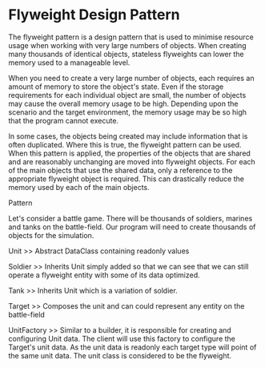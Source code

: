 # Flyweight Design Pattern

The flyweight pattern is a design pattern that is used to minimise 
resource usage when working with very large numbers of objects. When creating many thousands of identical objects, 
stateless flyweights can lower the memory used to a manageable level.

When you need to create a very large number of objects, each requires an amount of memory to store the object's state. 
Even if the storage requirements for each individual object are small, the number of objects may cause the overall memory 
usage to be high. Depending upon the scenario and the target environment, the memory usage may be so high that the program 
cannot execute.

In some cases, the objects being created may include information that is often duplicated. Where this is true, 
the flyweight pattern can be used. When this pattern is applied, the properties of the objects that are shared and are 
reasonably unchanging are moved into flyweight objects. For each of the main objects that use the shared data, 
only a reference to the appropriate flyweight object is required. 
This can drastically reduce the memory used by each of the main objects.

Pattern 

Let's consider a battle game. There will be thousands of soldiers, marines and tanks on the battle-field. 
Our program will need to create thousands of objects for the simulation.

Unit >> Abstract DataClass containing readonly values

Soldier >> Inherits Unit simply added so that we can see that we can still operate a flyweight entity with some of 
its data optimized.

Tank >> Inherits Unit which is a variation of soldier.

Target >> Composes the unit and can could represent any entity on the battle-field

UnitFactory >> Similar to a builder, it is responsible for creating and configuring Unit data.
The client will use this factory to configure the Target's unit data. As the unit data is readonly 
each target type will point of the same unit data. The unit class is considered to be the flyweight. 

